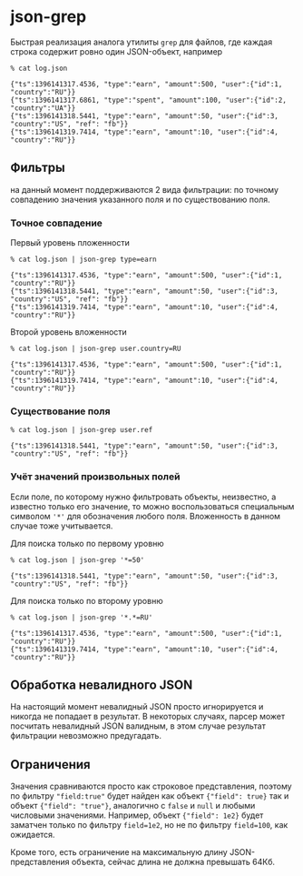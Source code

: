# json-grep

Быстрая реализация аналога утилиты `grep` для файлов, где каждая строка содержит
ровно один JSON-объект, например

```
% cat log.json
```

```
{"ts":1396141317.4536, "type":"earn", "amount":500, "user":{"id":1, "country":"RU"}}
{"ts":1396141317.6861, "type":"spent", "amount":100, "user":{"id":2, "country":"UA"}}
{"ts":1396141318.5441, "type":"earn", "amount":50, "user":{"id":3, "country":"US", "ref": "fb"}}
{"ts":1396141319.7414, "type":"earn", "amount":10, "user":{"id":4, "country":"RU"}}
```

## Фильтры

на данный момент поддерживаются 2 вида фильтрации: по точному совпадению значения
указанного поля и по существованию поля.

### Точное совпадение

Первый уровень пложенности

```
% cat log.json | json-grep type=earn
```

```
{"ts":1396141317.4536, "type":"earn", "amount":500, "user":{"id":1, "country":"RU"}}
{"ts":1396141318.5441, "type":"earn", "amount":50, "user":{"id":3, "country":"US", "ref": "fb"}}
{"ts":1396141319.7414, "type":"earn", "amount":10, "user":{"id":4, "country":"RU"}}
```

Второй уровень вложенности

```
% cat log.json | json-grep user.country=RU
```

```
{"ts":1396141317.4536, "type":"earn", "amount":500, "user":{"id":1, "country":"RU"}}
{"ts":1396141319.7414, "type":"earn", "amount":10, "user":{"id":4, "country":"RU"}}
```

### Существование поля

```
% cat log.json | json-grep user.ref
```

```
{"ts":1396141318.5441, "type":"earn", "amount":50, "user":{"id":3, "country":"US", "ref": "fb"}}
```

### Учёт значений произвольных полей

Если поле, по которому нужно фильтровать объекты, неизвестно, а известно только его значение,
то можно воспользоваться специальным символом `'*'` для обозначения любого поля. Вложенность
в данном случае тоже учитывается.

Для поиска только по первому уровню

```
% cat log.json | json-grep '*=50'
```

```
{"ts":1396141318.5441, "type":"earn", "amount":50, "user":{"id":3, "country":"US", "ref": "fb"}}
```

Для поиска только по второму уровню
```
% cat log.json | json-grep '*.*=RU'
```

```
{"ts":1396141317.4536, "type":"earn", "amount":500, "user":{"id":1, "country":"RU"}}
{"ts":1396141319.7414, "type":"earn", "amount":10, "user":{"id":4, "country":"RU"}}
```

## Обработка невалидного JSON

На настоящий момент невалидный JSON просто игнорируется и никогда не попадает в результат.
В некоторых случаях, парсер может посчитать невалидный JSON валидным, в этом случае результат
фильтрации невозможно предугадать.

## Ограничения

Значения сравниваются просто как строковое представления, поэтому по фильтру `"field:true"` будет
найден как объект `{"field": true}` так и объект `{"field": "true"}`, аналогично с `false` и `null`
и любыми числовыми значениями. Например, объект `{"field": 1e2}` будет заматчен только по фильтру
`field=1e2`, но не по фильтру `field=100`, как ожидается.

Кроме того, есть ограничение на максимальную длину JSON-представления объекта, сейчас длина
не должна превышать 64Кб.
